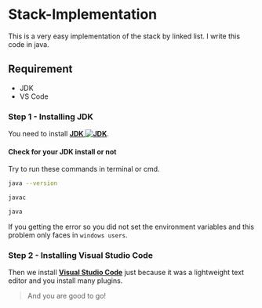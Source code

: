 # Stack-Implementation
This is a very easy implementation of the stack by linked list. I write this code in java.

## Requirement

- JDK
- VS Code

### Step 1 - Installing JDK

You need to install [**JDK ![JDK](https://www.hashmat00.com/wp-content/uploads/2019/05/jdk1.jpg)**](https://www.oracle.com/in/java/technologies/javase-downloads.html).

#### Check for your JDK install or not
Try to run these commands in terminal or cmd.

```bash
java --version
```

```bash
javac
```

```bash
java
```

If you getting the error so you did not set the environment variables 
and this problem only faces in `windows users`.

### Step 2 -  Installing Visual Studio Code

Then we install [**Visual Studio Code**](https://code.visualstudio.com/)
just because it was a lightweight text editor and you install many plugins.

> And you are good to go!

